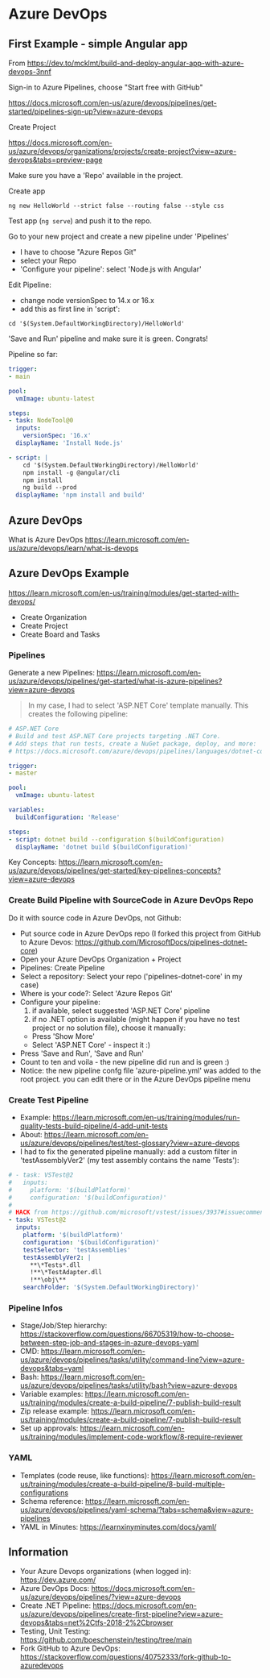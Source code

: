 # Azure DevOps

## First Example - simple Angular app

From https://dev.to/mcklmt/build-and-deploy-angular-app-with-azure-devops-3nnf

Sign-in to Azure Pipelines, choose "Start free with GitHub"

https://docs.microsoft.com/en-us/azure/devops/pipelines/get-started/pipelines-sign-up?view=azure-devops

Create Project

https://docs.microsoft.com/en-us/azure/devops/organizations/projects/create-project?view=azure-devops&tabs=preview-page

Make sure you have a 'Repo' available in the project.

Create app

`ng new HelloWorld --strict false --routing false --style css`

Test app (`ng serve`) and push it to the repo.

Go to your new project and create a new pipeline under 'Pipelines'

- I have to choose "Azure Repos Git"
- select your Repo
- 'Configure your pipeline': select 'Node.js with Angular'

Edit Pipeline:

- change node versionSpec to 14.x or 16.x
- add this as first line in 'script':

`cd '$(System.DefaultWorkingDirectory)/HelloWorld'`

'Save and Run' pipeline and make sure it is green. Congrats!

Pipeline so far:

```yaml
trigger:
- main

pool:
  vmImage: ubuntu-latest

steps:
- task: NodeTool@0
  inputs:
    versionSpec: '16.x'
  displayName: 'Install Node.js'

- script: |
    cd '$(System.DefaultWorkingDirectory)/HelloWorld'
    npm install -g @angular/cli
    npm install
    ng build --prod
  displayName: 'npm install and build'
```

## Azure DevOps

What is Azure DevOps <https://learn.microsoft.com/en-us/azure/devops/learn/what-is-devops>

## Azure DevOps Example

<https://learn.microsoft.com/en-us/training/modules/get-started-with-devops/>

- Create Organization
- Create Project
- Create Board and Tasks

### Pipelines

Generate a new Pipelines: <https://learn.microsoft.com/en-us/azure/devops/pipelines/get-started/what-is-azure-pipelines?view=azure-devops>

>In my case, I had to select 'ASP.NET Core' template manually. This creates the following pipeline:

```yaml
# ASP.NET Core
# Build and test ASP.NET Core projects targeting .NET Core.
# Add steps that run tests, create a NuGet package, deploy, and more:
# https://docs.microsoft.com/azure/devops/pipelines/languages/dotnet-core

trigger:
- master

pool:
  vmImage: ubuntu-latest

variables:
  buildConfiguration: 'Release'

steps:
- script: dotnet build --configuration $(buildConfiguration)
  displayName: 'dotnet build $(buildConfiguration)'
```

Key Concepts: <https://learn.microsoft.com/en-us/azure/devops/pipelines/get-started/key-pipelines-concepts?view=azure-devops>

### Create Build Pipeline with SourceCode in Azure DevOps Repo

Do it with source code in Azure DevOps, not Github:

- Put source code in Azure DevOps repo (I forked this project from GitHub to Azure Devos: https://github.com/MicrosoftDocs/pipelines-dotnet-core)
- Open your Azure DevOps Organization + Project
- Pipelines: Create Pipeline
- Select a repository: Select your repo ('pipelines-dotnet-core' in my case)
- Where is your code?: Select 'Azure Repos Git'
- Configure your pipeline:
  1. if available, select suggested 'ASP.NET Core' pipeline
  2. if no .NET option is available (might happen if you have no test project or no solution file), choose it manually: 
    - Press 'Show More' 
    - Select 'ASP.NET Core' - inspect it :)
- Press 'Save and Run', 'Save and Run'
- Count to ten and voila - the new pipeline did run and is green :)
- Notice: the new pipeline confg file 'azure-pipeline.yml' was added to the root project. you can edit there or in the Azure DevOps pipeline menu

### Create Test Pipeline

- Example: <https://learn.microsoft.com/en-us/training/modules/run-quality-tests-build-pipeline/4-add-unit-tests>
- About: <https://learn.microsoft.com/en-us/azure/devops/pipelines/test/test-glossary?view=azure-devops>
- I had to fix the generated pipeline manually: add a custom filter in 'testAssemblyVer2' (my test assembly contains the name 'Tests'):

```yaml
# - task: VSTest@2
#   inputs:
#     platform: '$(buildPlatform)'
#     configuration: '$(buildConfiguration)'
#
# HACK from https://github.com/microsoft/vstest/issues/3937#issuecomment-1219217090
- task: VSTest@2
  inputs:
    platform: '$(buildPlatform)'
    configuration: '$(buildConfiguration)'
    testSelector: 'testAssemblies'
    testAssemblyVer2: |
      **\*Tests*.dll
      !**\*TestAdapter.dll
      !**\obj\**
    searchFolder: '$(System.DefaultWorkingDirectory)'
```

### Pipeline Infos

- Stage/Job/Step hierarchy: <https://stackoverflow.com/questions/66705319/how-to-choose-between-step-job-and-stages-in-azure-devops-yaml>
- CMD: <https://learn.microsoft.com/en-us/azure/devops/pipelines/tasks/utility/command-line?view=azure-devops&tabs=yaml>
- Bash: <https://learn.microsoft.com/en-us/azure/devops/pipelines/tasks/utility/bash?view=azure-devops>
- Variable examples: https://learn.microsoft.com/en-us/training/modules/create-a-build-pipeline/7-publish-build-result
- Zip release example: https://learn.microsoft.com/en-us/training/modules/create-a-build-pipeline/7-publish-build-result
- Set up approvals: <https://learn.microsoft.com/en-us/training/modules/implement-code-workflow/8-require-reviewer>

### YAML

- Templates (code reuse, like functions): https://learn.microsoft.com/en-us/training/modules/create-a-build-pipeline/8-build-multiple-configurations
- Schema reference: <https://learn.microsoft.com/en-us/azure/devops/pipelines/yaml-schema/?tabs=schema&view=azure-pipelines>
- YAML in Minutes: <https://learnxinyminutes.com/docs/yaml/>

## Information

- Your Azure Devops organizations (when logged in): https://dev.azure.com/
- Azure DevOps Docs: https://docs.microsoft.com/en-us/azure/devops/pipelines/?view=azure-devops
- Create .NET Pipeline: https://docs.microsoft.com/en-us/azure/devops/pipelines/create-first-pipeline?view=azure-devops&tabs=net%2Ctfs-2018-2%2Cbrowser
- Testing, Unit Testing: <https://github.com/boeschenstein/testing/tree/main>
- Fork GitHub to Azure DevOps: https://stackoverflow.com/questions/40752333/fork-github-to-azuredevops
